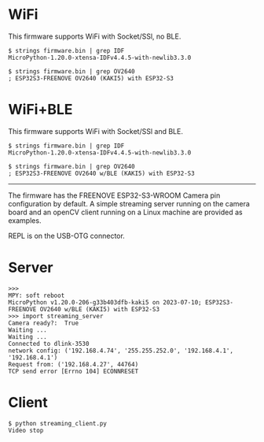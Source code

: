 
# WiFi

This firmware supports WiFi with Socket/SSl, no BLE.

```
$ strings firmware.bin | grep IDF
MicroPython-1.20.0-xtensa-IDFv4.4.5-with-newlib3.3.0

$ strings firmware.bin | grep OV2640
; ESP32S3-FREENOVE OV2640 (KAKI5) with ESP32-S3

```

# WiFi+BLE

This firmware supports WiFi with Socket/SSl and BLE.

```
$ strings firmware.bin | grep IDF
MicroPython-1.20.0-xtensa-IDFv4.4.5-with-newlib3.3.0

$ strings firmware.bin | grep OV2640
; ESP32S3-FREENOVE OV2640 w/BLE (KAKI5) with ESP32-S3
```

--------------------------------------------------------

The firmware has the FREENOVE ESP32-S3-WROOM Camera pin configuration by default. A simple streaming server running on the camera board and an openCV client running on a Linux machine are provided as examples.

REPL is on the USB-OTG connector.

# Server
```
>>>
MPY: soft reboot
MicroPython v1.20.0-206-g33b403dfb-kaki5 on 2023-07-10; ESP32S3-FREENOVE OV2640 w/BLE (KAKI5) with ESP32-S3
>>> import streaming_server
Camera ready?:  True
Waiting ...
Waiting ...
Connected to dlink-3530
network config: ('192.168.4.74', '255.255.252.0', '192.168.4.1', '192.168.4.1')
Request from: ('192.168.4.27', 44764)
TCP send error [Errno 104] ECONNRESET

```

# Client
```
$ python streaming_client.py
Video stop

```

